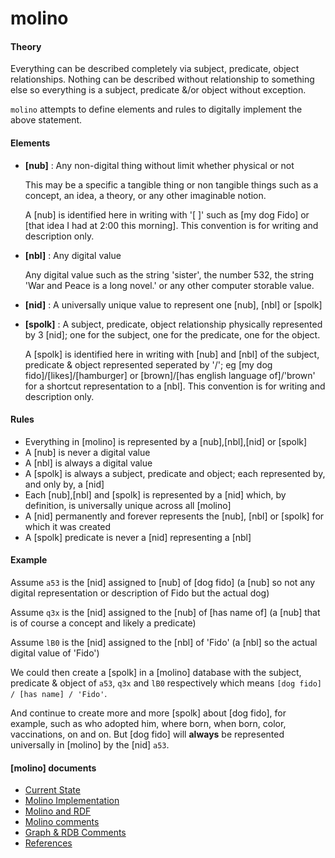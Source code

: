 # molino

#### Theory
Everything can be described completely via subject, predicate, object relationships.  Nothing can be described without relationship to something else so everything is a subject, predicate &/or object without exception. 

`molino` attempts to define elements and rules to digitally implement the above statement.

#### Elements
* __[nub]__ : Any non-digital thing without limit whether physical or not

	This may be a specific a tangible thing or non tangible things such as a concept, an idea, a theory, or any other imaginable notion. 

	A [nub] is identified here in writing with '[ ]' such as [my dog Fido] or [that idea I had at 2:00 this morning].  This convention is for writing and description only. 

* __[nbl]__ : Any digital value

	Any digital value such as the string 'sister', the number 532, the string 'War and Peace is a long novel.' or any other computer storable value. 

 * __[nid]__ : A universally unique value to represent one [nub], [nbl] or [spolk]

* __[spolk]__ : A subject, predicate, object relationship physically represented by 3 [nid]; one for the subject, one for the predicate, one for the object. 

	A [spolk] is identified here in writing with [nub] and [nbl] of the subject, predicate & object represented seperated by '/'; eg [my dog fido]/[likes]/[hamburger] or [brown]/[has english language of]/'brown' for a shortcut representation to a [nbl].  This convention is for writing and description only.  

#### Rules 
* Everything in [molino] is represented by a [nub],[nbl],[nid] or [spolk]
* A [nub] is never a digital value
* A [nbl] is always a digital value
* A [spolk] is always a subject, predicate and object; each represented by, and only by, a [nid]
* Each [nub],[nbl] and [spolk] is represented by a [nid] which, by definition, is universally unique across all [molino]
* A [nid] permanently and forever represents the [nub], [nbl] or [spolk] for which it was created 
* A [spolk] predicate is never a [nid] representing a [nbl]

#### Example
Assume `a53` is the [nid] assigned to [nub] of [dog fido]  (a [nub] so not any digital representation or description of Fido but the actual dog) 

Assume `q3x` is the [nid] assigned to the [nub] of [has name of]  (a [nub] that is of course a concept and likely a predicate)

Assume `lB0` is the [nid] assigned to the [nbl] of 'Fido' (a [nbl] so the actual digital value of 'Fido')

We could then create a [spolk] in a [molino] database with the subject, predicate & object of `a53`, `q3x` and `lB0` respectively which means `[dog fido] / [has name] / 'Fido'`.

And continue to create more and more [spolk] about [dog fido], for example, such as who adopted him, where born, when born, color, vaccinations, on and on.  But [dog fido] will __always__ be represented universally in [molino] by the [nid] `a53`. 

#### [molino] documents
* [Current State](./molino_current_state.md)
* [Molino Implementation](./molino_implementation.md)
* [Molino and RDF](./molino-rdf.md)
* [Molino comments](./molino_commentary.md)
* [Graph & RDB Comments](./graph-rdb-discussion.md)
* [References](./references.md)